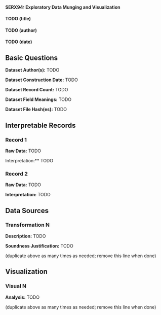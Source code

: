 #### SERX94: Exploratory Data Munging and Visualization
#### TODO (title)
#### TODO (author)
#### TODO (date)

## Basic Questions
**Dataset Author(s):** TODO

**Dataset Construction Date:** TODO

**Dataset Record Count:** TODO

**Dataset Field Meanings:** TODO

**Dataset File Hash(es):** TODO

## Interpretable Records
### Record 1
**Raw Data:** TODO

Interpretation:** TODO

### Record 2
**Raw Data:** TODO

**Interpretation:** TODO

## Data Sources
### Transformation N
**Description:** TODO

**Soundness Justification:** TODO

(duplicate above as many times as needed; remove this line when done)


## Visualization
### Visual N
**Analysis:** TODO

(duplicate above as many times as needed; remove this line when done)